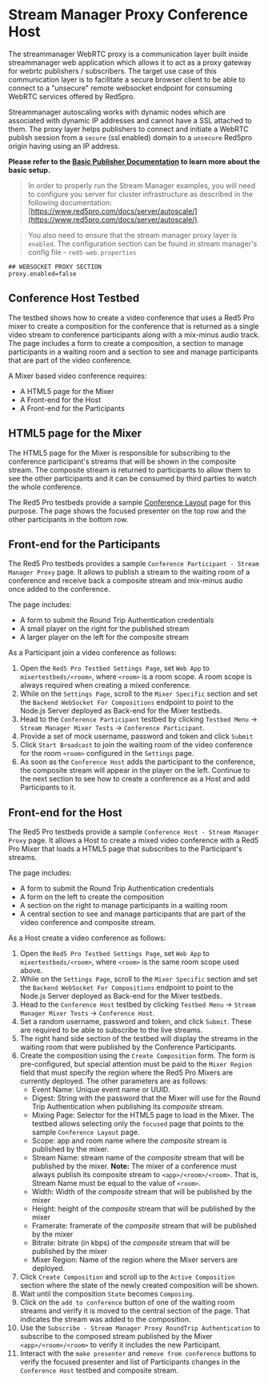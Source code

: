# Stream Manager Proxy Conference Host

The streammanager WebRTC proxy is a communication layer built inside streammanager web application which allows it to act as a proxy gateway for webrtc publishers / subscribers. The target use case of this communication layer is to facilitate a secure browser client to be able to connect to a "unsecure" remote websocket endpoint for consuming WebRTC services offered by Red5pro. 

Streammanager autoscaling works with dynamic nodes which are associated with dynamic IP addresses and cannot have a SSL attached to them. The proxy layer helps publishers to connect and initiate a WebRTC publish session from a `secure` (ssl enabled) domain to a `unsecure` Red5pro origin having using an IP address.


**Please refer to the [Basic Publisher Documentation](../publish/README.md) to learn more about the basic setup.**

> In order to properly run the Stream Manager examples, you will need to configure you server for cluster infrastructure as described in the following documentation: [https://www.red5pro.com/docs/server/autoscale/](https://www.red5pro.com/docs/server/autoscale/).

> You also need to ensure that the stream manager proxy layer is `enabled`. The configuration section can be found in stream manager's config file - `red5-web.properties`

```
## WEBSOCKET PROXY SECTION
proxy.enabled=false
```

## Conference Host Testbed
The testbed shows how to create a video conference that uses a Red5 Pro mixer to create a composition for the conference that is returned as a single video stream to conference participants along with a mix-minus audio track. The page includes a form to create a composition, a section to manage participants in a waiting room and a section to see and manage participants that are part of the video conference. 

A Mixer based video conference requires:
* A HTML5 page for the Mixer
* A Front-end for the Host
* A Front-end for the Participants

## HTML5 page for the Mixer
The HTML5 page for the Mixer is responsible for subscribing to the conference participant's streams that will be shown in the composite stream. The composite stream is returned to participants to allow them to see the other participants and it can be consumed by third parties to watch the whole conference.

The Red5 Pro testbeds provide a sample [Conference Layout](../../sample-mixer-pages/conference) page for this purpose. The page shows the focused presenter on the top row and the other participants in the bottom row. 

## Front-end for the Participants 
The Red5 Pro testbeds provides a sample `Conference Participant - Stream Manager Proxy` page. It allows to publish a stream to the waiting room of a conference and receive back a composite stream and mix-minus audio once added to the conference. 

The page includes:
* A form to submit the Round Trip Authentication credentials
* A small player on the right for the published stream
* A larger player on the left for the composite stream

As a Participant join a video conference as follows:
1. Open the `Red5 Pro Testbed Settings Page`, set `Web App` to `mixertestbeds/<room>`, where `<room>` is a room scope. A room scope is always required when creating a mixed conference.
2. While on the `Settings Page`, scroll to the `Mixer Specific` section and set the `Backend WebSocket For Compositions` endpoint to point to the Node.js Server deployed as Back-end for the Mixer testbeds. 
3. Head to the `Conference Participant` testbed by clicking `Testbed Menu` -> `Stream Manager Mixer Tests` -> `Conference Participant`. 
4. Provide a set of mock username, password and token and click `Submit`
5. Click `Start Broadcast` to join the waiting room of the video conference for the room `<room>` configured in the `Settings` page.
6. As soon as the `Conference Host` adds the participant to the conference, the composite stream will appear in the player on the left. Continue to the next section to see how to create a conference as a Host and add Participants to it. 

## Front-end for the Host
The Red5 Pro testbeds provide a sample `Conference Host - Stream Manager Proxy` page. It allows a Host to create a mixed video conference with a Red5 Pro Mixer that loads a HTML5 page that subscribes to the Participant's streams. 

The page includes:
* A form to submit the Round Trip Authentication credentials
* A form on the left to create the composition
* A section on the right to manage participants in a waiting room
* A central section to see and manage participants that are part of the video conference and composite stream. 

As a Host create a video conference as follows:
1. Open the `Red5 Pro Testbed Settings Page`, set `Web App` to `mixertestbeds/<room>`, where `<room>` is the same room scope used above. 
2. While on the `Settings Page`, scroll to the `Mixer Specific` section and set the `Backend WebSocket For Compositions` endpoint to point to the Node.js Server deployed as Back-end for the Mixer testbeds. 
3. Head to the `Conference Host` testbed by clicking `Testbed Menu` -> `Stream Manager Mixer Tests` -> `Conference Host`. 
4. Set a random username, password and token, and click `Submit`. These are required to be able to subscribe to the live streams.
5. The right hand side section of the testbed will display the streams in the waiting room that were published by the Conference Participants. 
6. Create the composition using the `Create Composition` form. The form is pre-configured, but special attention must be paid to the `Mixer Region` field that must specify the region where the Red5 Pro Mixers are currently deployed. The other parameters are as follows:
    * Event Name: Unique event name or UUID.
    * Digest: String with the password that the Mixer will use for the Round Trip Authentication when publishing its *composite* stream. 
    * Mixing Page: Selector for the HTML5 page to load in the Mixer. The testbed allows selecting only the `focused` page that points to the sample `Conference Layout` page.
    * Scope: app and room name where the *composite* stream is published by the mixer. 
    * Stream Name: stream name of the *composite* stream that will be published by the mixer. **Note:** The mixer of a conference must always publish its composite stream to `<app>/<room>/<room>`. That is, Stream Name must be equal to the value of `<room>`.  
    * Width: Width of the *composite* stream that will be published by the mixer
    * Height: height of the *composite* stream that will be published by the mixer
    * Framerate: framerate of the *composite* stream that will be published by the mixer
    * Bitrate: bitrate (in kbps) of the *composite* stream that will be published by the mixer
    * Mixer Region: Name of the region where the Mixer servers are deployed. 
7. Click `Create Composition` and scroll up to the `Active Composition` section where the state of the newly created composition will be shown. 
8. Wait until the composition `State` becomes `Composing`.
9. Click on the `add to conference` button of one of the waiting room streams and verify it is moved to the central section of the page. That indicates the stream was added to the composition. 
10. Use the `Subscribe - Stream Manager Proxy RoundTrip Authentication` to subscribe to the composed stream published by the Mixer `<app>/<room>/<room>` to verify it includes the new Participant. 
11. Interact with the `make presenter` and `remove from conference` buttons to verify the focused presenter and list of Participants changes in the `Conference Host` testbed and composite stream. 